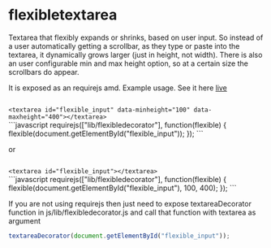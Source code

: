 # flexibletextarea
Textarea that flexibly expands or shrinks, based on user input. 
So instead of a user automatically getting a scrollbar, as they type or paste into the textarea, 
it dynamically grows larger (just in height, not width). 
There is also an user configurable min and max height option, so at a certain size the scrollbars do appear.


It is exposed as an requirejs amd. 
Example usage. See it here <a href="http://snatesan.github.io/flexibletextarea" target="_blank">live</a>

<code>
&lt;textarea id="flexible_input" data-minheight="100" data-maxheight="400"&gt;&lt;/textarea&gt;
</code>
```javascript
requirejs(["lib/flexibledecorator"], function(flexible) {
	flexible(document.getElementById("flexible_input"));
});
```

or

<code>
&lt;textarea id="flexible_input"&gt;&lt;/textarea&gt;
</code>
```javascript
requirejs(["lib/flexibledecorator"], function(flexible) {
	flexible(document.getElementById("flexible_input"), 100, 400);
});
```

If you are not using requirejs then just need to expose textareaDecorator function in js/lib/flexibledecorator.js  and 
call that function with textarea as argument
```javascript
textareaDecorator(document.getElementById("flexible_input"));
```

